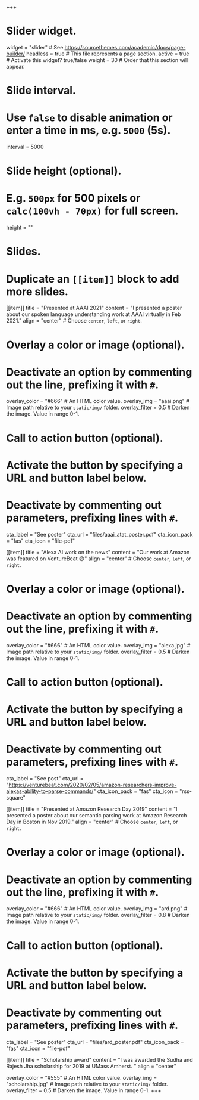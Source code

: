 +++
# Slider widget.
widget = "slider"  # See https://sourcethemes.com/academic/docs/page-builder/
headless = true  # This file represents a page section.
active = true  # Activate this widget? true/false
weight = 30  # Order that this section will appear.

# Slide interval.
# Use `false` to disable animation or enter a time in ms, e.g. `5000` (5s).
interval = 5000

# Slide height (optional).
# E.g. `500px` for 500 pixels or `calc(100vh - 70px)` for full screen.
height = ""

# Slides.
# Duplicate an `[[item]]` block to add more slides.
[[item]]
  title = "Presented at AAAI 2021"
  content = "I presented a poster about our spoken language understanding work at AAAI virtually in Feb 2021."
  align = "center"  # Choose `center`, `left`, or `right`.

  # Overlay a color or image (optional).
  #   Deactivate an option by commenting out the line, prefixing it with `#`.
  overlay_color = "#666"  # An HTML color value.
  overlay_img = "aaai.png"  # Image path relative to your `static/img/` folder.
  overlay_filter = 0.5  # Darken the image. Value in range 0-1.

  # Call to action button (optional).
  #   Activate the button by specifying a URL and button label below.
  #   Deactivate by commenting out parameters, prefixing lines with `#`.
  cta_label = "See poster"
  cta_url = "files/aaai_atat_poster.pdf"
  cta_icon_pack = "fas"
  cta_icon = "file-pdf"

[[item]]
  title = "Alexa AI work on the news"
  content = "Our work at Amazon was featured on VentureBeat :smile:"
  align = "center"  # Choose `center`, `left`, or `right`.

  # Overlay a color or image (optional).
  #   Deactivate an option by commenting out the line, prefixing it with `#`.
  overlay_color = "#666"  # An HTML color value.
  overlay_img = "alexa.jpg"  # Image path relative to your `static/img/` folder.
  overlay_filter = 0.5  # Darken the image. Value in range 0-1.

  # Call to action button (optional).
  #   Activate the button by specifying a URL and button label below.
  #   Deactivate by commenting out parameters, prefixing lines with `#`.
  cta_label = "See post"
  cta_url = "https://venturebeat.com/2020/02/05/amazon-researchers-improve-alexas-ability-to-parse-commands/"
  cta_icon_pack = "fas"
  cta_icon = "rss-square"

[[item]]
  title = "Presented at Amazon Research Day 2019"
  content = "I presented a poster about our semantic parsing work at Amazon Research Day in Boston in Nov 2019."
  align = "center"  # Choose `center`, `left`, or `right`.

  # Overlay a color or image (optional).
  #   Deactivate an option by commenting out the line, prefixing it with `#`.
  overlay_color = "#666"  # An HTML color value.
  overlay_img = "ard.png"  # Image path relative to your `static/img/` folder.
  overlay_filter = 0.8  # Darken the image. Value in range 0-1.

  # Call to action button (optional).
  #   Activate the button by specifying a URL and button label below.
  #   Deactivate by commenting out parameters, prefixing lines with `#`.
  cta_label = "See poster"
  cta_url = "files/ard_poster.pdf"
  cta_icon_pack = "fas"
  cta_icon = "file-pdf"

[[item]]
  title = "Scholarship award"
  content = "I was awarded the Sudha and Rajesh Jha scholarship for 2019 at UMass Amherst. "
  align = "center"

  overlay_color = "#555"  # An HTML color value.
  overlay_img = "scholarship.jpg"  # Image path relative to your `static/img/` folder.
  overlay_filter = 0.5  # Darken the image. Value in range 0-1.
+++
